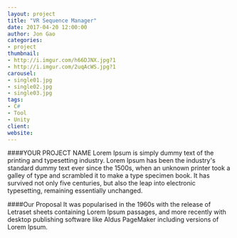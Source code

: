 ```yaml
---
layout: project
title: "VR Sequence Manager"
date: 2017-04-20 12:00:00
author: Jon Gao
categories:
- project
thumbnail:
- http://i.imgur.com/h66DJNX.jpg?1
- http://i.imgur.com/2uqAcWS.jpg?1
carousel:
- single01.jpg
- single02.jpg
- single03.jpg
tags:
- C#
- Tool
- Unity
client: 
website: 
---
```

####YOUR PROJECT NAME
Lorem Ipsum is simply dummy text of the printing and typesetting industry. Lorem Ipsum has been the industry's standard dummy text ever since the 1500s, when an unknown printer took a galley of type and scrambled it to make a type specimen book. It has survived not only five centuries, but also the leap into electronic typesetting, remaining essentially unchanged.

####Our Proposal
It was popularised in the 1960s with the release of Letraset sheets containing Lorem Ipsum passages, and more recently with desktop publishing software like Aldus PageMaker including versions of Lorem Ipsum.
